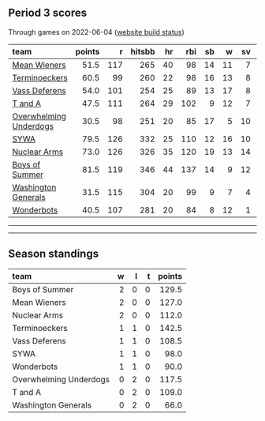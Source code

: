 

## Period 3 scores

Through games on 2022-06-04 ([website build status](https://github.com/brian-bot/pl-site/actions))


|team                                              | points|   r| hitsbb| hr| rbi| sb|  w| sv|  so|   era|  whip|
|:-------------------------------------------------|------:|---:|------:|--:|---:|--:|--:|--:|---:|-----:|-----:|
|[Mean Wieners](./meanwieners)                     |   51.5| 117|    265| 40|  98| 14| 11|  7| 166| 3.881| 1.207|
|[Terminoeckers](./terminoeckers)                  |   60.5|  99|    260| 22|  98| 16| 13|  8| 195| 3.091| 1.068|
|[Vass Deferens](./vassdeferens)                   |   54.0| 101|    254| 25|  89| 13| 17|  8| 178| 3.333| 1.122|
|[T and A](./tanda)                                |   47.5| 111|    264| 29| 102|  9| 12|  7| 134| 3.553| 1.132|
|[Overwhelming Underdogs](./overwhelmingunderdogs) |   30.5|  98|    251| 20|  85| 17|  5| 10| 153| 4.238| 1.314|
|[SYWA](./sywa)                                    |   79.5| 126|    332| 25| 110| 12| 16| 10| 202| 2.933| 1.093|
|[Nuclear Arms](./nucleararms)                     |   73.0| 126|    326| 35| 120| 19| 13| 14| 175| 4.186| 1.285|
|[Boys of Summer](./boysofsummer)                  |   81.5| 119|    346| 44| 137| 14|  9| 12| 188| 2.659| 1.121|
|[Washington Generals](./washingtongenerals)       |   31.5| 115|    304| 20|  99|  9|  7|  4| 148| 5.243| 1.353|
|[Wonderbots](./wonderbots)                        |   40.5| 107|    281| 20|  84|  8| 12|  1| 222| 3.592| 1.135|

* * *
* * *

## Season standings


|team                   |  w|  l|  t| points|
|:----------------------|--:|--:|--:|------:|
|Boys of Summer         |  2|  0|  0|  129.5|
|Mean Wieners           |  2|  0|  0|  127.0|
|Nuclear Arms           |  2|  0|  0|  112.0|
|Terminoeckers          |  1|  1|  0|  142.5|
|Vass Deferens          |  1|  1|  0|  108.5|
|SYWA                   |  1|  1|  0|   98.0|
|Wonderbots             |  1|  1|  0|   90.0|
|Overwhelming Underdogs |  0|  2|  0|  117.5|
|T and A                |  0|  2|  0|  109.0|
|Washington Generals    |  0|  2|  0|   66.0|


